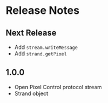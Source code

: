 # Release Notes

## Next Release

 * Add `stream.writeMessage`
 * Add `strand.getPixel`

## 1.0.0

 * Open Pixel Control protocol stream
 * Strand object
